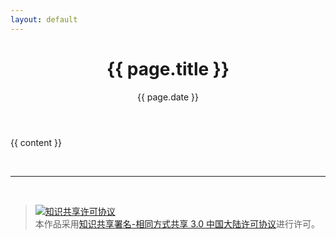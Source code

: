 ```yaml
---
layout: default
---
```



<header class="post-header">
  <h1 class="post-title p-name" itemprop="name headline">{{ page.title }}</h1>
  <p class="post-meta">
    <time class="dt-published" datetime="{{ page.date }}" 
    itemprop="datePublished">{{ page.date }}
    </time>
  </p>
</header>

<div class="post-content e-content" itemprop="articleBody">
  {{ content }}

  <br><hr><br>
  <blockquote>
    <a rel="license" href="http://creativecommons.org/licenses/by-sa/3.0/cn/"><img alt="知识共享许可协议" style="border-width:0" src="https://i.creativecommons.org/l/by-sa/3.0/cn/88x31.png" /></a><br />本作品采用<a rel="license" href="http://creativecommons.org/licenses/by-sa/3.0/cn/">知识共享署名-相同方式共享 3.0 中国大陆许可协议</a>进行许可。
  </blockquote>
</div>


<script async src="//busuanzi.ibruce.info/busuanzi/2.3/busuanzi.pure.mini.js"></script>